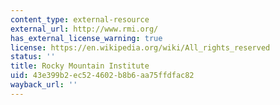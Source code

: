```yaml
---
content_type: external-resource
external_url: http://www.rmi.org/
has_external_license_warning: true
license: https://en.wikipedia.org/wiki/All_rights_reserved
status: ''
title: Rocky Mountain Institute
uid: 43e399b2-ec52-4602-b8b6-aa75ffdfac82
wayback_url: ''
---
```

